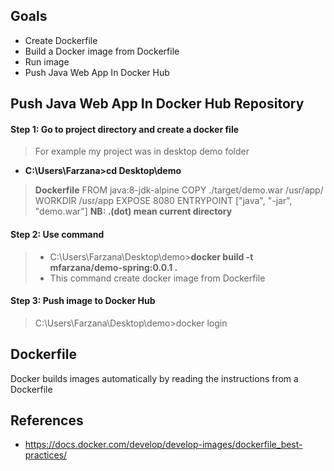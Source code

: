 ## Goals
- Create Dockerfile 
- Build a Docker image from Dockerfile
- Run image
-  Push Java Web App In Docker Hub

## Push Java Web App In Docker Hub Repository 
#### Step 1: Go to project directory and create a docker file 
> For example my project was in desktop demo folder
  - **C:\Users\Farzana>cd Desktop\demo**
 >  **Dockerfile** 
	FROM java:8-jdk-alpine
	COPY ./target/demo.war /usr/app/
	WORKDIR /usr/app
	EXPOSE 8080
	ENTRYPOINT ["java", "-jar", "demo.war"]
 **NB:  .(dot) mean current directory** 
####  Step 2: Use command 
> - C:\Users\Farzana\Desktop\demo>**docker build -t mfarzana/demo-spring:0.0.1 .**
> - This command create docker image from Dockerfile
#### Step 3: Push image to Docker Hub
> C:\Users\Farzana\Desktop\demo>docker login
 
  


## Dockerfile
Docker builds images automatically by reading the instructions from a Dockerfile


## References
- https://docs.docker.com/develop/develop-images/dockerfile_best-practices/

<!--stackedit_data:
eyJoaXN0b3J5IjpbNzQ3MDgzMjY0LC0yMDczODAyMzE2LDEyND
g0MDQ5ODMsNjIzMDQwNjMzLDgxNDA5NTk5NiwxMjM4NTQ2NzYs
LTEzMDU0MDE3ODMsLTM1NjQ0MjAzOCw0MjI1NTAyOV19
-->